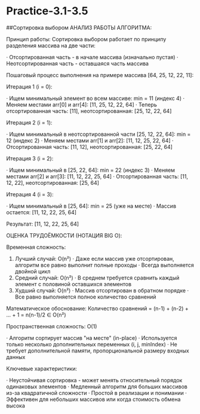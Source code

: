 # Practice-3.1-3.5

##Сортировка выбором
АНАЛИЗ РАБОТЫ АЛГОРИТМА:

Принцип работы:
Сортировка выбором работает по принципу разделения массива на две части:

· Отсортированная часть - в начале массива (изначально пустая)
· Неотсортированная часть - оставшаяся часть массива

Пошаговый процесс выполнения на примере массива [64, 25, 12, 22, 11]:

Итерация 1 (i = 0):

· Ищем минимальный элемент во всем массиве: min = 11 (индекс 4)
· Меняем местами arr[0] и arr[4]: [11, 25, 12, 22, 64]
· Теперь отсортированная часть: [11], неотсортированная: [25, 12, 22, 64]

Итерация 2 (i = 1):

· Ищем минимальный в неотсортированной части [25, 12, 22, 64]: min = 12 (индекс 2)
· Меняем местами arr[1] и arr[2]: [11, 12, 25, 22, 64]
· Отсортированная часть: [11, 12], неотсортированная: [25, 22, 64]

Итерация 3 (i = 2):

· Ищем минимальный в [25, 22, 64]: min = 22 (индекс 3)
· Меняем местами arr[2] и arr[3]: [11, 12, 22, 25, 64]
· Отсортированная часть: [11, 12, 22], неотсортированная: [25, 64]

Итерация 4 (i = 3):

· Ищем минимальный в [25, 64]: min = 25 (уже на месте)
· Массив остается: [11, 12, 22, 25, 64]

Результат: [11, 12, 22, 25, 64]

ОЦЕНКА ТРУДОЁМКОСТИ (НОТАЦИЯ BIG O):

Временная сложность:

1. Лучший случай: O(n²)
   · Даже если массив уже отсортирован, алгоритм все равно выполнит полные проходы
   · Всегда выполняется двойной цикл
2. Средний случай: O(n²)
   · В среднем требуется сравнить каждый элемент с половиной оставшихся элементов
3. Худший случай: O(n²)
   · Массив отсортирован в обратном порядке
   · Все равно выполняется полное количество сравнений

Математическое обоснование:
Количество сравнений = (n-1) + (n-2) + ... + 1 = n(n-1)/2 ∈ O(n²)

Пространственная сложность: O(1)

· Алгоритм сортирует массив "на месте" (in-place)
· Используется только несколько дополнительных переменных (i, j, minIndex)
· Не требует дополнительной памяти, пропорциональной размеру входных данных

Ключевые характеристики:

· Неустойчивая сортировка - может менять относительный порядок одинаковых элементов
· Медленный алгоритм для больших массивов из-за квадратичной сложности
· Простой в реализации и понимании
· Эффективен для небольших массивов или когда стоимость обмена высока





